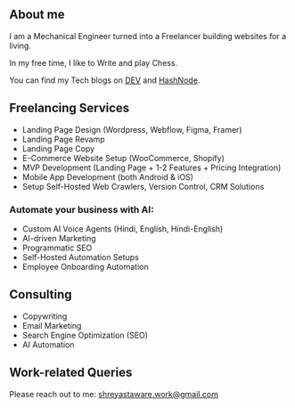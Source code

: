 ## About me

I am a Mechanical Engineer turned into a Freelancer building websites for a living.

In my free time, I like to Write and play Chess.

You can find my Tech blogs on [DEV](https://dev.to/shreyastaware) and [HashNode](https://shreyastaware.hashnode.dev/).

## Freelancing Services

- Landing Page Design (Wordpress, Webflow, Figma, Framer)
- Landing Page Revamp
- Landing Page Copy
- E-Commerce Website Setup (WooCommerce, Shopify)
- MVP Development (Landing Page + 1-2 Features + Pricing Integration)
- Mobile App Development (both Android & iOS)
- Setup Self-Hosted Web Crawlers, Version Control, CRM Solutions

### Automate your business with AI:
- Custom AI Voice Agents (Hindi, English, Hindi-English)
- AI-driven Marketing
- Programmatic SEO
- Self-Hosted Automation Setups
- Employee Onboarding Automation

## Consulting

- Copywriting
- Email Marketing
- Search Engine Optimization (SEO)
- AI Automation

## Work-related Queries

Please reach out to me: [shreyastaware.work@gmail.com](mailto:shreyastaware.work@gmail.com)